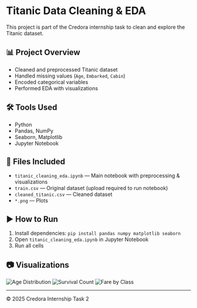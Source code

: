 # Titanic Data Cleaning & EDA

This project is part of the Credora internship task to clean and explore the Titanic dataset.

## 📊 Project Overview

- Cleaned and preprocessed Titanic dataset
- Handled missing values (`Age`, `Embarked`, `Cabin`)
- Encoded categorical variables
- Performed EDA with visualizations

## 🛠 Tools Used

- Python
- Pandas, NumPy
- Seaborn, Matplotlib
- Jupyter Notebook

## 📂 Files Included

- `titanic_cleaning_eda.ipynb` — Main notebook with preprocessing & visualizations
- `train.csv` — Original dataset (upload required to run notebook)
- `cleaned_titanic.csv` — Cleaned dataset
- `*.png` — Plots

## ▶️ How to Run

1. Install dependencies: `pip install pandas numpy matplotlib seaborn`
2. Open `titanic_cleaning_eda.ipynb` in Jupyter Notebook
3. Run all cells

## 📷 Visualizations

![Age Distribution](age_distribution.png)
![Survival Count](survival_count.png)
![Fare by Class](fare_by_pclass.png)

---

© 2025 Credora Internship Task 2